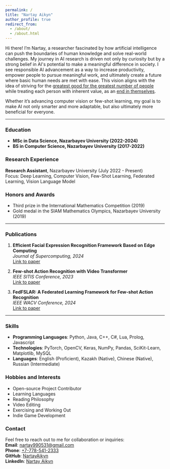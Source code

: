 ```yaml
---
permalink: /
title: "Nartay Aikyn"
author_profile: true
redirect_from: 
  - /about/
  - /about.html
---
```


Hi there! I’m Nartay, a researcher fascinated by how artificial intelligence can push the boundaries of human knowledge and solve real-world challenges. My journey in AI research is driven not only by curiosity but by a strong belief in AI's potential to make a meaningful difference in society. I see responsible AI advancement as a way to increase productivity, empower people to pursue meaningful work, and ultimately create a future where basic human needs are met with ease. This vision aligns with the idea of striving for the [greatest good for the greatest number of people](https://en.wikipedia.org/wiki/Utilitarianism) while treating each person with inherent value, as an [end in themselves](https://en.wikipedia.org/wiki/Immanuel_Kant).

Whether it’s advancing computer vision or few-shot learning, my goal is to make AI not only smarter and more adaptable, but also ultimately more beneficial for everyone.

---

### Education
- **MSc in Data Science, Nazarbayev University (2022-2024)**
- **BS in Computer Science, Nazarbayev University (2017-2022)**

### Research Experience
**Research Assistant**, Nazarbayev University (July 2022 - Present)  
Focus: Deep Learning, Computer Vision, Few-Shot Learning, Federated Learning, Vision Language Model  

### Honors and Awards
- Third prize in the International Mathematics Competition (2019)
- Gold medal in the SIAM Mathematics Olympics, Nazarbayev University (2019)

---

### Publications
1. **Efficient Facial Expression Recognition Framework Based on Edge Computing**  
   _Journal of Supercomputing, 2024_  
   [Link to paper](https://doi.org/10.1007/s11227-023-05548-x)

2. **Few-shot Action Recognition with Video Transformer**  
   _IEEE SITIS Conference, 2023_  
   [Link to paper](https://doi.org/10.1109/SITIS61268.2023.00027)

3. **FedFSLAR: A Federated Learning Framework for Few-shot Action Recognition**  
   _IEEE WACV Conference, 2024_  
   [Link to paper](https://doi.org/10.1109/WACVW60836.2024.00035)

---

### Skills
- **Programming Languages**: Python, Java, C++, C#, Lua, Prolog, Javascript
- **Technologies**: PyTorch, OpenCV, Keras, NumPy, Pandas, SciKit-Learn, Matplotlib, MySQL
- **Languages**: English (Proficient), Kazakh (Native), Chinese (Native), Russian (Intermediate)

### Hobbies and Interests
- Open-source Project Contributor
- Learning Languages
- Reading Philosophy
- Video Editing
- Exercising and Working Out
- Indie Game Development

### Contact
Feel free to reach out to me for collaboration or inquiries:  
**Email**: [nartay990531@gmail.com](mailto:nartay990531@gmail.com)  
**Phone**: [+7-778-541-2333](tel:+7-778-541-2333)  
**GitHub**: [NartayAikyn](https://github.com/NartayAikyn)  
**LinkedIn**: [Nartay Aikyn](https://www.linkedin.com/in/nartay-aikyn/)
